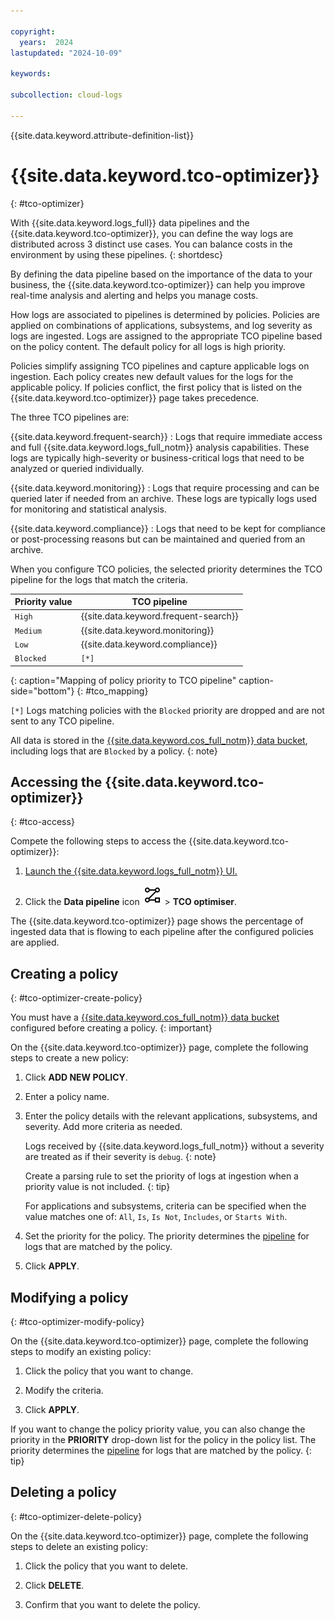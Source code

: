 ```yaml
---

copyright:
  years:  2024
lastupdated: "2024-10-09"

keywords:

subcollection: cloud-logs

---
```


{{site.data.keyword.attribute-definition-list}}

# {{site.data.keyword.tco-optimizer}}
{: #tco-optimizer}

With {{site.data.keyword.logs_full}} data pipelines and the {{site.data.keyword.tco-optimizer}}, you can define the way logs are distributed across 3 distinct use cases. You can balance costs in the environment by using these pipelines.
{: shortdesc}

By defining the data pipeline based on the importance of the data to your business, the {{site.data.keyword.tco-optimizer}} can help you improve real-time analysis and alerting and helps you manage costs.

How logs are associated to pipelines is determined by policies. Policies are applied on combinations of applications, subsystems, and log severity as logs are ingested. Logs are assigned to the appropriate TCO pipeline based on the policy content. The default policy for all logs is high priority.

Policies simplify assigning TCO pipelines and capture applicable logs on ingestion. Each policy creates new default values for the logs for the applicable policy. If policies conflict, the first policy that is listed on the {{site.data.keyword.tco-optimizer}} page takes precedence.

The three TCO pipelines are:

{{site.data.keyword.frequent-search}}
:   Logs that require immediate access and full {{site.data.keyword.logs_full_notm}} analysis capabilities. These logs are typically high-severity or business-critical logs that need to be analyzed or queried individually.

{{site.data.keyword.monitoring}}
:   Logs that require processing and can be queried later if needed from an archive. These logs are typically logs used for monitoring and statistical analysis.

{{site.data.keyword.compliance}}
:   Logs that need to be kept for compliance or post-processing reasons but can be maintained and queried from an archive.

When you configure TCO policies, the selected priority determines the TCO pipeline for the logs that match the criteria.

| Priority value | TCO pipeline |
| -------------- | -------------- |
| `High` | {{site.data.keyword.frequent-search}} |
| `Medium` | {{site.data.keyword.monitoring}} |
| `Low` | {{site.data.keyword.compliance}} |
| `Blocked` | `[*]` |
{: caption="Mapping of policy priority to TCO pipeline" caption-side="bottom"}
{: #tco_mapping}

`[*]` Logs matching policies with the `Blocked` priority are dropped and are not sent to any TCO pipeline.

All data is stored in the [{{site.data.keyword.cos_full_notm}} data bucket](/docs/cloud-logs?topic=cloud-logs-configure-data-bucket), including logs that are `Blocked` by a policy.
{: note}

## Accessing the {{site.data.keyword.tco-optimizer}}
{: #tco-access}

Compete the following steps to access the {{site.data.keyword.tco-optimizer}}:

1. [Launch the {{site.data.keyword.logs_full_notm}} UI.](/docs/cloud-logs?topic=cloud-logs-instance-launch#instance-launch-cloud-ui)

2. Click the **Data pipeline** icon ![Data pipeline icon](/icons/data-pipeline.svg "Data pipeline") > **TCO optimiser**.

The {{site.data.keyword.tco-optimizer}} page shows the percentage of ingested data that is flowing to each pipeline after the configured policies are applied.

## Creating a policy
{: #tco-optimizer-create-policy}

You must have a [{{site.data.keyword.cos_full_notm}} data bucket](/docs/cloud-logs?topic=cloud-logs-configure-data-bucket) configured before creating a policy.
{: important}

On the {{site.data.keyword.tco-optimizer}} page, complete the following steps to create a new policy:

1. Click **ADD NEW POLICY**.

2. Enter a policy name.

3. Enter the policy details with the relevant applications, subsystems, and severity. Add more criteria as needed.

   Logs received by {{site.data.keyword.logs_full_notm}} without a severity are treated as if their severity is `debug`.
   {: note}

   Create a parsing rule to set the priority of logs at ingestion when a priority value is not included.
   {: tip}

   For applications and subsystems, criteria can be specified when the value matches one of: `All`, `Is`, `Is Not`, `Includes`, or `Starts With`.

4. Set the priority for the policy. The priority determines the [pipeline](#tco_mapping) for logs that are matched by the policy.

5. Click **APPLY**.

## Modifying a policy
{: #tco-optimizer-modify-policy}

On the {{site.data.keyword.tco-optimizer}} page, complete the following steps to modify an existing policy:

1. Click the policy that you want to change.

2. Modify the criteria.

3. Click **APPLY**.

If you want to change the policy priority value, you can also change the priority in the **PRIORITY** drop-down list for the policy in the policy list. The priority determines the [pipeline](#tco_mapping) for logs that are matched by the policy.
{: tip}

## Deleting a policy
{: #tco-optimizer-delete-policy}

On the {{site.data.keyword.tco-optimizer}} page, complete the following steps to delete an existing policy:

1. Click the policy that you want to delete.

2. Click **DELETE**.

3. Confirm that you want to delete the policy.
